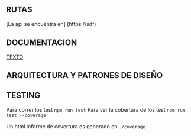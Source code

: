 ## RUTAS
[La api se encuentra en] (https://sdf)

## DOCUMENTACION
[TEXTO](HTTPS://ENLACE.COM)

## ARQUITECTURA Y PATRONES DE DISEÑO

## TESTING

Para correr los test `npm run test`
Para ver la cobertura de los test `npm run test --coverage`

Un html informe de covertura es generado en `./coverage`
